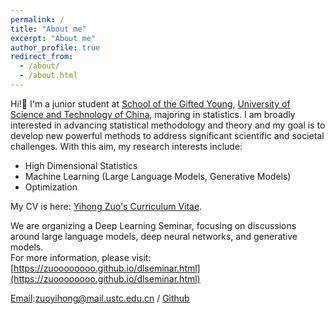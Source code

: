 ```yaml
---
permalink: /
title: "About me"
excerpt: "About me"
author_profile: true
redirect_from: 
  - /about/
  - /about.html
---
```

Hi!👋 I'm a junior student at [School of the Gifted Young](https://en.scgy.ustc.edu.cn/), [University of Science and Technology of China](https://en.ustc.edu.cn/), majoring in statistics. I am broadly interested in advancing statistical methodology and theory and my goal is to develop new powerful methods to address significant scientific and societal challenges. With this aim, my research interests include:


* High Dimensional Statistics 
* Machine Learning (Large Language Models, Generative Models)
* Optimization


My CV is here: [Yihong Zuo's Curriculum Vitae](../assets/Curriculum_Vitae.pdf).

We are organizing a Deep Learning Seminar, focusing on discussions around large language models, deep neural networks, and generative models.  
For more information, please visit: [https://zuoooooooo.github.io/dlseminar.html](https://zuoooooooo.github.io/dlseminar.html)

[Email](mailto:zuoyihong@mail.ustc.edu.cn):zuoyihong@mail.ustc.edu.cn / [Github](https://github.com/zuoooooooo) 
